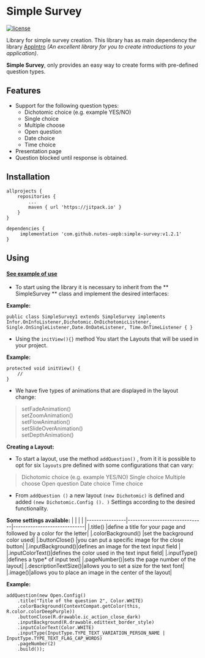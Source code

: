 


# Simple Survey
[![license](https://img.shields.io/github/license/mashape/apistatus.svg)](https://opensource.org/licenses/MIT)

Library for simple survey creation.
This library has as main dependency the library [AppIntro](https://github.com/AppIntro/AppIntro) _(An excellent library for you to create introductions to your application)_.

**Simple Survey**, only provides an easy way to create forms with pre-defined question types.

## Features
- Support for the following question types:
	- Dichotomic choice (e.g. example YES/NO)
	- Single choice
	- Multiple choose
	- Open question
	- Date choice
	- Time choice
- Presentation page
- Question blocked until response is obtained.

## Installation
```
allprojects {
	repositories {
		...
		maven { url 'https://jitpack.io' }
	}
}
```

```
dependencies {
	 implementation 'com.github.nutes-uepb:simple-survey:v1.2.1'
}
```

## Using

#### [See example of use](https://github.com/nutes-uepb/simple-survey/blob/master/app/src/main/java/br/edu/uepb/nutes/simplesurvey/SimpleSurvey1.java)

- To start using the library it is necessary to inherit from the ** SimpleSurvey ** class and implement the desired interfaces:

**Example:** 
```
public class SimpleSurvey1 extends SimpleSurvey implements Infor.OnInfoListener,Dichotomic.OnDichotomicListener, Single.OnSingleListener,Date.OnDateListener, Time.OnTimeListener { }
```

- Using the `initView(){}` method You start the Layouts that will be used in your project.

**Example:** 

    protected void initView() {  
	    //  
	}
		
- We have five types of animations that are displayed in the layout change:

>setFadeAnimation()  
>setZoomAnimation()  
>setFlowAnimation()  
>setSlideOverAnimation()  
>setDepthAnimation()

 **Creating a Layout:**
- To start a layout, use the method `addQuestion()` , from it it is possible to opt for six `layouts` pre defined with some configurations that can vary:

>Dichotomic choice (e.g. example YES/NO)
>Single choice
>Multiple choose
>Open question
>Date choice
>Time choice
	
- From `addQuestion ()` a new layout `(new Dichotomic)` is defined and added `(new Dichotomic.Config (). )` Settings according to the desired functionality.


**Some settings available:** 
|                |                          |                        |
|----------------|-------------------------------|-----------------------------|
|.title() |define a title for your page and followed by a color for the letter|
|.colorBackground() |set the background color used|
|.buttonClose() |you can put a specific image for the close button|
|.inputBackground()|defines an image for the text input field |
|.inputColorText()|defines the color used in the text input field|
|.inputType() |defines a type* of input text|
|.pageNumber()|sets the page number of the layout|
|.descriptionTextSize()|allows you to set a size for the text font|
|.image()|allows you to place an image in the center of the layout|

**Example:** 

    addQuestion(new Open.Config()  
        .title("Title of the question 2", Color.WHITE)  
        .colorBackground(ContextCompat.getColor(this, R.color.colorDeepPurple))  
        .buttonClose(R.drawable.ic_action_close_dark)  
        .inputBackground(R.drawable.edittext_border_style)  
        .inputColorText(Color.WHITE)
        .inputType(InputType.TYPE_TEXT_VARIATION_PERSON_NAME | InputType.TYPE_TEXT_FLAG_CAP_WORDS)  
        .pageNumber(2)  
        .build());
